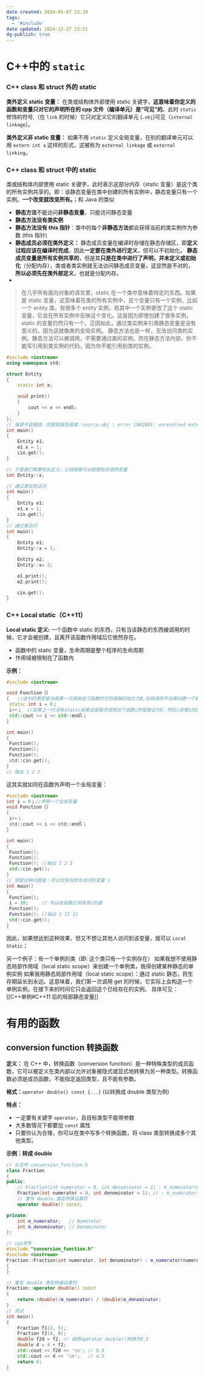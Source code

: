 ```yaml
---
date created: 2024-05-07 23:19
tags:
  - '#include'
date updated: 2024-12-27 23:51
dg-publish: true
---
```


# C++中的 `static`

### C++ class 和 struct 外的 static

**类外定义 static 变量：**
在类或结构体外部使用 static 关键字，**这意味着你定义的函数和变量只对它的声明所在的 cpp 文件（编译单元）是“可见”的**。此时 `static` 修饰的符号,（在 `link` 的时候）它只对定义它的翻译单元 (`.obj`)可见（`internal linkage`）。

**类外定义非 static 变量：**
如果不用 `static` 定义全局变量，在别的翻译单元可以用 `extern int a` 这样的形式，这被称为 `external linkage` 或 `external linking`。

### C++ class 和 struct 中的 static

类或结构体内部使用 static 关键字，此时表示这部分内存（static 变量）是这个类的所有实例共享的。即：该静态变量在类中创建的所有实例中，静态变量只有一个实例。**一个改变就改变所有。**；和 Java 的类似

- **静态方法**不能访问**非静态变量**，只能访问静态变量
- **静态方法没有类实例**
- **静态方法没有 this 指针**：类中的每个**非静态方法**都会获得当前的类实例作为参数 (this 指针)
- **静态成员必须在类外定义：** 静态成员变量在编译时存储在静态存储区，即**定义过程应该在编译时完成**，因此**一定要在类外进行定义**，但可以不初始化。 **静态成员变量是所有实例共享的**，但是其**只是在类中进行了声明，并未定义或初始化**（分配内存），类或者类实例就无法访问静态成员变量，这显然是不对的，**所以必须先在类外部定义**，也就是分配内存。
-

> 在几乎所有面向对象的语言里，static 在一个类中意味着特定的东西。如果是 static 变量，这意味着在类的所有实例中，这个变量只有一个实例。比如一个 entity 类，有很多个 entity 实例，若其中一个实例更改了这个 static 变量，它会在所有实例中反映这个变化。这是因为即使创建了很多实例，static 的变量仍然只有一个。正因如此，通过类实例来引用静态变量是没有意义的。因为这就像类的全局实例。
> 静态方法也是一样，无法访问类的实例。静态方法可以被调用，不需要通过类的实例。而在静态方法内部，你不能写引用到类实例的代码，因为你不能引用到类的实例。

```cpp
#include <iostream>
using namespace std;

struct Entity
{
    static int x;

    void print()
    {
        cout << x << endl;
    }
};
// 编译不会报错，但是链接会报错：source.obj : error LNK2001: unresolved external symbol "public: static int Entity::x"
int main()
{
    Entity e1;
    e1.x = 1;
    cin.get();
}

// 于是我们需要给出定义，让链接器可以链接到合适的变量
int Entity::x;

// 通过类实例访问
int main()
{
    Entity e1;
    e1.x = 1;
    cin.get();
}
// 通过类访问
int main()
{
    Entity e1;
    Entity::x = 1;

    Entity e2;
    Entity::x= 2;

    e1.print();
    e2.print();

    cin.get();
}
```

### C++ Local static（C++11）

**Local static 定义:** 一个函数中 static 的东西，只有当该静态的东西被调用的时候，它才会被创建，且离开该函数作用域后它依然存在。

- 函数中的 static 变量，生命周期是整个程序的生命周期
- 作用域被限制在了函数内

**示例：**

```cpp
#include <iostream>

void Function（）
{   //这句的意思是当我第一次调用这个函数时它的值被初始化为0,后续调用不会再创建一个新的变量
 static int i = 0；
 i++；  //如果上一行没有static结果会是每次调用这个函数i的值被设为0，然后i自增1向控制台输出1
 std::cout << i << std::endl；
}

int main()
{
 Function();
 Function();
 Function();
 std::cin.get();
}
// 输出 1 2 3
```

这其实就如同在函数外声明一个全局变量：

```cpp
#include <iostream>
int i = 0；//声明一个全局变量
void Function（）
{ 
 i++； 
 std::cout << i << std::endl；
}

int main()
{
 Function();
 Function();
 Function(); //输出 1 2 3
 std::cin.get();
}
// 但是这种问题是：可以在任何地方访问到变量 i
int main()
{
 Function();
 i = 10;     // 可以在函数之间改变i的值
 Function();
 Function(); //输出 1 11 12
 std::cin.get();
}
```

因此，如果想达到这种效果，但又不想让其他人访问到该变量，就可以 `Local Static`；

另一个例子：有一个单例的类（即: 这个类只有一个实例存在）
如果我想不使用静态局部作用域（local static scope）来创建一个单例类，我得创建某种静态的单例实例
如果我用静态局部作用域（local static scope）：通过 static 静态，将生存期延长到永远。这意味着，我们第一次调用 get 的时候，它实际上会构造一个单例实例，在接下来的时间它只会返回这个已经存在的实例。
具体可见：[[C++单例#C++11 后的局部静态变量]]

# 有用的函数

## **conversion function 转换函数**

**定义：**
在 C++ 中，转换函数（conversion function）是一种特殊类型的成员函数，它可以被定义在类内部以允许对象被隐式或显式地转换为另一种类型。转换函数必须是成员函数，不能指定返回类型，且不能有参数。

**格式：**`operator double() const {...}` (以转换成 double 类型为例)

**特点：**

- 一定要有关键字 `operator`，且目标类型不能带参数
- 大多数情况下都要加 `const` 属性
- 只要你认为合理，你可以在类中写多个转换函数，将 class 类型转换成多个其他类型。

**示例：转成 double**

```cpp
// 头文件 conversion_function.h
class Fraction
{
public:
    // Fraction(int numerator = 0, int denominator = 1) : m_numerator(numerator), m_denominator(denominator){};
    Fraction(int numerator = 0, int denominator = 1); // : m_numerator(numerator), m_denominator(denominator){};
    // 重写 double 类型转换运算符
    operator double() const;

private:
    int m_numerator;   // Numerator
    int m_denominator; // Denominator
};

// cpp文件
#include "conversion_function.h"
#include <iostream>
Fraction::Fraction(int numerator, int denominator) : m_numerator(numerator), m_denominator(denominator)
{
}

// 重写 double 类型转换运算符
Fraction::operator double() const
{
    return (double)(m_numerator) / (double)m_denominator;
}
// 测试
int main()
{
    Fraction f1(2, 5);
    Fraction f2(4, 8);
    double f2d = f2; // 调用operator double()转换为0.5
    double d = 4 + f2; 
    std::cout << f2d << '\n'; // 0.5
    std::cout << d << '\n';   // 4.5
    return 0;
}
```
